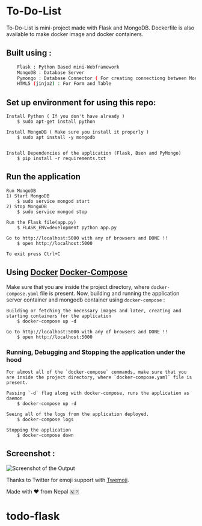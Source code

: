 # To-Do-List

To-Do-List is mini-project made with Flask and MongoDB. Dockerfile is also available to make docker image and docker containers.

## Built using :
```sh
	Flask : Python Based mini-Webframework
	MongoDB : Database Server
	Pymongo : Database Connector ( For creating connectiong between MongoDB and Flask )
	HTML5 (jinja2) : For Form and Table
```

## Set up environment for using this repo:
```
Install Python ( If you don't have already )
	$ sudo apt-get install python

Install MongoDB ( Make sure you install it properly )
	$ sudo apt install -y mongodb


Install Dependencies of the application (Flask, Bson and PyMongo)
	$ pip install -r requirements.txt
```

## Run the application
```
Run MongoDB
1) Start MongoDB
	$ sudo service mongod start
2) Stop MongoDB
	$ sudo service mongod stop

Run the Flask file(app.py)
	$ FLASK_ENV=development python app.py

Go to http://localhost:5000 with any of browsers and DONE !!
	$ open http://localhost:5000

To exit press Ctrl+C
```

## Using [Docker](https://www.docker.com) [Docker-Compose](https://docs.docker.com/compose)

Make sure that you are inside the project directory, where `docker-compose.yaml` file is present. Now, building and running the application server container and mongodb container using `docker-compose` :
```
Building or fetching the necessary images and later, creating and starting containers for the application
    $ docker-compose up -d

Go to http://localhost:5000 with any of browsers and DONE !!
    $ open http://localhost:5000
```

### Running, Debugging and Stopping the application under the hood
```
For almost all of the `docker-compose` commands, make sure that you are inside the project directory, where `docker-compose.yaml` file is present.

Passing `-d` flag along with docker-compose, runs the application as daemon
    $ docker-compose up -d

Seeing all of the logs from the application deployed.
    $ docker-compose logs

Stopping the application
    $ docker-compose down
```

## Screenshot :

![Screenshot of the Output](https://github.com/CoolBoi567/ToDo-List-using-Flask-and-MongoDB/blob/master/static/images/screenshot.jpg?raw=true "Screenshot of Output")

Thanks to Twitter for emoji support with [Twemoji](https://github.com/twitter/twemoji).

Made with ❤️ from Nepal 🇳🇵
# todo-flask
